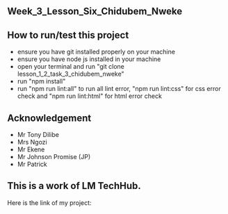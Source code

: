 ## Week_3_Lesson_Six_Chidubem_Nweke
## How to run/test this project
* ensure you have git installed properly on your machine
* ensure you have node js installed in your machine
* open your terminal and run "git clone lesson_1_2_task_3_chidubem_nweke"
* run "npm install"
* run "npm run lint:all" to run all lint error, "npm run lint:css" for css error check and "npm run lint:html" for html error check
## Acknowledgement
* Mr Tony Dilibe
* Mrs Ngozi
* Mr Ekene
* Mr Johnson Promise (JP)
* Mr Patrick
## This is a work of LM TechHub.

Here is the link of my project:
